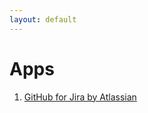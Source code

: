 ```yaml
---
layout: default
---
```


# Apps

1. [GitHub for Jira by Atlassian](https://marketplace.atlassian.com/apps/1219592/github-for-jira)

